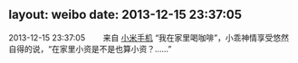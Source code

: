 layout: weibo
date: 2013-12-15 23:37:05
---
2013-12-15 23:37:05  &nbsp;&nbsp;&nbsp;&nbsp;&nbsp;&nbsp; 来自 <a href="http://app.weibo.com/t/feed/22zMnn" rel="nofollow">小米手机</a>
“我在家里喝咖啡”，小乖神情享受悠然自得的说，“在家里小资是不是也算小资？……” ​​​
